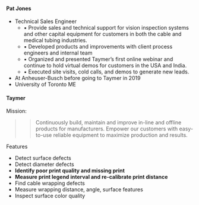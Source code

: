 #### Pat Jones
- Technical Sales Engineer
	- ▪ Provide sales and technical support for vision inspection systems and other capital equipment for customers in both the cable and medical tubing industries.  
	- ▪ Developed products and improvements with client process engineers and internal team  
	- ▪ Organized and presented Taymer’s first online webinar and continue to hold virtual demos for customers in the USA and India.  
	- ▪ Executed site visits, cold calls, and demos to generate new leads.
- At Anheuser-Busch before going to Taymer in 2019
- University of Toronto ME

#### Taymer
Mission:
>> Continuously build, maintain and improve in-line and offline products for manufacturers. Empower our customers with easy-to-use reliable equipment to maximize production and results.

Features
- Detect surface defects
- Detect diameter defects
- **Identify poor print quality and missing print**
- **Measure print legend interval and re-calibrate print distance**
- Find cable wrapping defects
- Measure wrapping distance, angle, surface features
- Inspect surface color quality